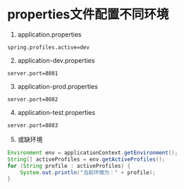 # properties文件配置不同环境

1. application.properties

```properties
spring.profiles.active=dev
```

2. application-dev.properties

```properties
server.port=8081
```

3. application-prod.properties

```properties
server.port=8082
```

4. application-test.properties

```properties
server.port=8083
```

5. 或缺环境
```java
Environment env = applicationContext.getEnvironment();
String[] activeProfiles = env.getActiveProfiles();
for (String profile : activeProfiles) {
	System.out.println("当前环境为：" + profile);
}
```
